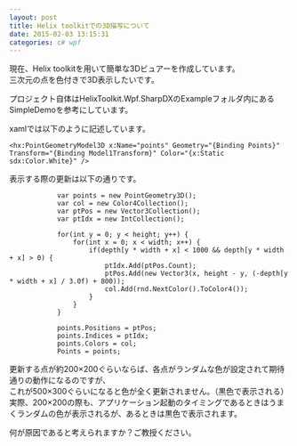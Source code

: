 ```yaml
---
layout: post
title: Helix toolkitでの3D描写について
date: 2015-02-03 13:15:31
categories: c# wpf
---
```

<!-- {% raw %} -->
<p>現在、Helix toolkitを用いて簡単な3Dビュアーを作成しています。<br>
三次元の点を色付きで3D表示したいです。</p>

<p>プロジェクト自体はHelixToolkit.Wpf.SharpDXのExampleフォルダ内にあるSimpleDemoを参考にしています。</p>

<p>xamlでは以下のように記述しています。</p>

<pre><code>&lt;hx:PointGeometryModel3D x:Name="points" Geometry="{Binding Points}" Transform="{Binding Model1Transform}" Color="{x:Static sdx:Color.White}" /&gt;
</code></pre>

<p>表示する際の更新は以下の通りです。</p>

<pre><code>            var points = new PointGeometry3D();
            var col = new Color4Collection();
            var ptPos = new Vector3Collection();
            var ptIdx = new IntCollection();

            for(int y = 0; y &lt; height; y++) {
                for(int x = 0; x &lt; width; x++) {
                    if(depth[y * width + x] &lt; 1000 &amp;&amp; depth[y * width + x] &gt; 0) {
                        ptIdx.Add(ptPos.Count);
                        ptPos.Add(new Vector3(x, height - y, (-depth[y * width + x] / 3.0f) + 800));
                        col.Add(rnd.NextColor().ToColor4());
                    }
                }
            }

            points.Positions = ptPos;
            points.Indices = ptIdx;
            points.Colors = col;
            Points = points;
</code></pre>

<p>更新する点が約200×200ぐらいならば、各点がランダムな色が設定されて期待通りの動作になるのですが、<br>
これが500×300ぐらいになると色が全く更新されません。（黒色で表示される）<br>
実際、200×200の際も、アプリケーション起動のタイミングであるときはうまくランダムの色が表示されるが、あるときは黒色で表示されます。</p>

<p>何が原因であると考えられますか？ご教授ください。</p>
<!-- {% endraw %} -->

